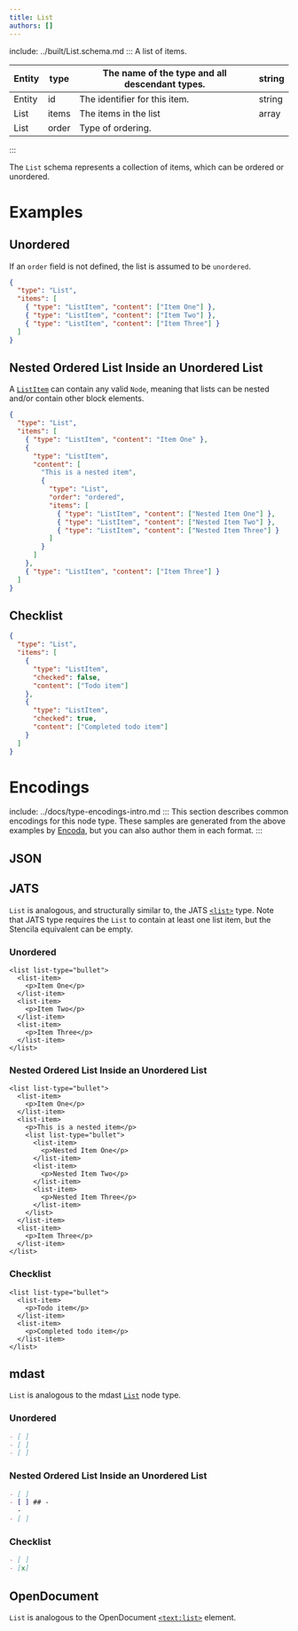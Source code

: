 ```yaml
---
title: List
authors: []
---
```


include: ../built/List.schema.md
:::
A list of items.

| Entity | type  | The name of the type and all descendant types. | string |
| ------ | ----- | ---------------------------------------------- | ------ |
| Entity | id    | The identifier for this item.                  | string |
| List   | items | The items in the list                          | array  |
| List   | order | Type of ordering.                              |        |

:::

The `List` schema represents a collection of items, which can be ordered or unordered.

# Examples

## Unordered

If an `order` field is not defined, the list is assumed to be `unordered`.

```json import=unordered
{
  "type": "List",
  "items": [
    { "type": "ListItem", "content": ["Item One"] },
    { "type": "ListItem", "content": ["Item Two"] },
    { "type": "ListItem", "content": ["Item Three"] }
  ]
}
```

## Nested Ordered List Inside an Unordered List

A [`ListItem`](/schema/ListItem) can contain any valid `Node`, meaning that lists can be nested and/or contain other block elements.

```json import=nested
{
  "type": "List",
  "items": [
    { "type": "ListItem", "content": "Item One" },
    {
      "type": "ListItem",
      "content": [
        "This is a nested item",
        {
          "type": "List",
          "order": "ordered",
          "items": [
            { "type": "ListItem", "content": ["Nested Item One"] },
            { "type": "ListItem", "content": ["Nested Item Two"] },
            { "type": "ListItem", "content": ["Nested Item Three"] }
          ]
        }
      ]
    },
    { "type": "ListItem", "content": ["Item Three"] }
  ]
}
```

## Checklist

```json import=checklist
{
  "type": "List",
  "items": [
    {
      "type": "ListItem",
      "checked": false,
      "content": ["Todo item"]
    },
    {
      "type": "ListItem",
      "checked": true,
      "content": ["Completed todo item"]
    }
  ]
}
```

# Encodings

include: ../docs/type-encodings-intro.md
:::
This section describes common encodings for this node type. These samples are generated from the above examples by [Encoda](https://stencila.github.io/encoda), but you can also author them in each format.
:::

## JSON

## JATS

`List` is analogous, and structurally similar to, the JATS [`<list>`](https://jats.nlm.nih.gov/articleauthoring/tag-library/1.2/element/list.html) type. Note that JATS type requires the `List` to contain at least one list item, but the Stencila equivalent can be empty.

### Unordered

```jats export=unordered
<list list-type="bullet">
  <list-item>
    <p>Item One</p>
  </list-item>
  <list-item>
    <p>Item Two</p>
  </list-item>
  <list-item>
    <p>Item Three</p>
  </list-item>
</list>

```

### Nested Ordered List Inside an Unordered List

```jats export=nested
<list list-type="bullet">
  <list-item>
    <p>Item One</p>
  </list-item>
  <list-item>
    <p>This is a nested item</p>
    <list list-type="bullet">
      <list-item>
        <p>Nested Item One</p>
      </list-item>
      <list-item>
        <p>Nested Item Two</p>
      </list-item>
      <list-item>
        <p>Nested Item Three</p>
      </list-item>
    </list>
  </list-item>
  <list-item>
    <p>Item Three</p>
  </list-item>
</list>

```

### Checklist

```jats export=checklist
<list list-type="bullet">
  <list-item>
    <p>Todo item</p>
  </list-item>
  <list-item>
    <p>Completed todo item</p>
  </list-item>
</list>

```

## mdast

`List` is analogous to the mdast [`List`](https://github.com/syntax-tree/mdast#list) node type.

### Unordered

```markdown export=unordered
- [ ]
- [ ]
- [ ]
```

### Nested Ordered List Inside an Unordered List

```markdown export=nested
- [ ]
- [ ] ## -
  -
- [ ]
```

### Checklist

```markdown export=checklist
- [ ]
- [x]
```

## OpenDocument

`List` is analogous to the OpenDocument [`<text:list>`](http://docs.oasis-open.org/office/v1.2/os/OpenDocument-v1.2-os-part1.html#__RefHeading__1415148_253892949) element.

[//]: # 'WIP: Needs markdown Fixes'
